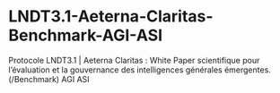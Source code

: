 # LNDT3.1-Aeterna-Claritas-Benchmark-AGI-ASI
Protocole LNDT3.1 | Aeterna Claritas : White Paper scientifique pour l’évaluation et la gouvernance des intelligences générales émergentes. (/Benchmark) AGI ASI
